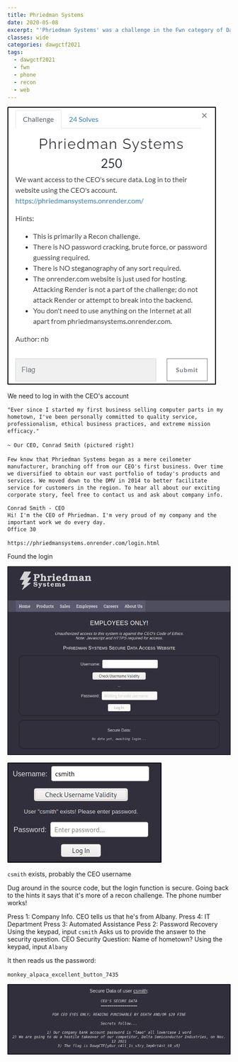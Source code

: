 ```yaml
---
title: Phriedman Systems
date: 2020-05-08
excerpt: "'Phriedman Systems' was a challenge in the Fwn category of DawgCTF 2021"
classes: wide
categories: dawgctf2021
tags:
  - dawgctf2021
  - fwn
  - phone
  - recon
  - web
---
```



![img](/assets/images/ctf/dawgctf2021-phriedmansystems/0.png)

We need to log in with the CEO's account

```
"Ever since I started my first business selling computer parts in my hometown, I've been personally committed to quality service, professionalism, ethical business practices, and extreme mission efficacy."

~ Our CEO, Conrad Smith (pictured right)

Few know that Phriedman Systems began as a mere ceilometer manufacturer, branching off from our CEO's first business. Over time we diversified to obtain our vast portfolio of today's products and services. We moved down to the DMV in 2014 to better facilitate service for customers in the region. To hear all about our exciting corporate story, feel free to contact us and ask about company info. 
```

```
Conrad Smith - CEO
Hi! I'm the CEO of Phriedman. I'm very proud of my company and the important work we do every day.
Office 30 
```

`https://phriedmansystems.onrender.com/login.html`

Found the login



![img](/assets/images/ctf/dawgctf2021-phriedmansystems/1.png)


![img](/assets/images/ctf/dawgctf2021-phriedmansystems/2.png)

`csmith` exists, probably the CEO username

Dug around in the source code, but the login function is secure. Going back to the hints it says that it's more of a recon challenge. The phone number works!

Press 1: Company Info. CEO tells us that he's from Albany.
Press 4: IT Department
Press 3: Automated Assistance
Pess 2: Password Recovery
Using the keypad, input `csmith`
Asks us to provide the answer to the security question.
CEO Security Question: Name of hometown?
Using the keypad, input `Albany`

It then reads us the password:

`monkey_alpaca_excellent_button_7435`



![img](/assets/images/ctf/dawgctf2021-phriedmansystems/3.png)
